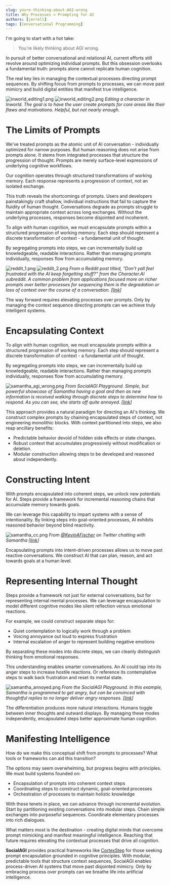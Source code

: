 ```yaml
---
slug: youre-thinking-about-AGI-wrong
title: Why Processes > Prompting for AI
authors: [jerrell]
tags: [Conversational Programming]
---
```


I'm going to start with a hot take:

> You're likely thinking about AGI wrong.

In pursuit of better conversational and relational AI, current efforts still revolve around optimizing individual prompts. But this obsession overlooks a fundamental truth: prompts alone cannot replicate human cognition. 

The real key lies in managing the contextual processes directing prompt sequences. By shifting focus from prompts to processes, we can move past mimicry and build digital entities that manifest true intelligence.

![inworld_editing1.png](images/inworld_editing1.png)
![inworld_editing2.png](images/inworld_editing2.png)
*Editing a character in Inworld. The goal is to have the user create prompts for core areas like their flaws and motivations. Helpful, but not nearly enough.*

# The Limits of Prompts

We’ve treated prompts as the atomic unit of AI conversation - individually optimized for narrow purposes. But human reasoning does not arise from prompts alone. It stems from integrated processes that structure the progression of thought. Prompts are merely surface-level expressions of underlying cognitive workflows.

Our cognition operates through structured transformations of working memory. Each response represents a progression of context, not an isolated exchange.

This truth reveals the shortcomings of prompts. Users and developers painstakingly craft shallow, individual instructions that fail to capture the fluidity of human thought. Conversations degrade as prompts struggle to maintain appropriate context across long exchanges. Without the underlying processes, responses become disjointed and incoherent.

To align with human cognition, we must encapsulate prompts within a structured progression of working memory. Each step should represent a discrete transformation of context - a fundamental unit of thought.

By segregating prompts into steps, we can incrementally build up knowledgeable, readable interactions. Rather than managing prompts individually, responses flow from accumulating memory.

![reddit_1.png](images/reddit_1.png)
![reddit_2.png](images/reddit_2.png)
*From a Reddit post titled, “Don’t yall feel frustrated with the AI keep forgetting stuff?” from the Character.AI subreddit. A common problem from applications focused more on richer prompts over better processes for sequencing them is the degradation or loss of context over the course of a conversation. [[link](https://www.reddit.com/r/CharacterAI/comments/135x1n6/dont_yall_feel_frustrated_with_the_ai_keep/)]*

The way forward requires elevating processes over prompts. Only by managing the context sequence directing prompts can we achieve truly intelligent systems.

# Encapsulating Context

To align with human cognition, we must encapsulate prompts within a structured progression of working memory. Each step should represent a discrete transformation of context - a fundamental unit of thought.

By segregating prompts into steps, we can incrementally build up knowledgeable, readable interactions. Rather than managing prompts individually, responses flow from accumulating memory.

![samantha_agi_wrong.png](images/samantha_agi_wrong.png)
*From SocialAGI Playground. Simple, but powerful showcase of Samantha having a goal and then as new information is received walking through discrete steps to determine how to respond. As you can see, she starts off quite annoyed. [[link](https://www.socialagi.dev/playground?load=samanthaLearns)]*

This approach provides a natural paradigm for directing an AI's thinking. We construct complex prompts by chaining encapsulated steps of context, not engineering monolithic blocks. With context partitioned into steps, we also reap ancillary benefits:
- Predictable behavior devoid of hidden side effects or state changes.
- Robust context that accumulates progressively without modification or deletion.
- Modular construction allowing steps to be developed and reasoned about independently.

# Constructing Intent

With prompts encapsulated into coherent steps, we unlock new potentials for AI. Steps provide a framework for incremental reasoning chains that accumulate memory towards goals.

We can leverage this capability to impart systems with a sense of intentionality. By linking steps into goal-oriented processes, AI exhibits reasoned behavior beyond blind reactivity.

![samantha_cc.png](images/samantha_cc.png)
*From [@KevinAFischer](https://twitter.com/KevinAFischer) on Twitter chatting with Samantha [[link](https://twitter.com/KevinAFischer/status/1685045372865880064)]*

Encapsulating prompts into intent-driven processes allows us to move past reactive conversations. We construct AI that can plan, reason, and act towards goals at a human level.

# Representing Internal Thought

Steps provide a framework not just for external conversations, but for representing internal mental processes. We can leverage encapsulation to model different cognitive modes like silent reflection versus emotional reactions.

For example, we could construct separate steps for:
- Quiet contemplation to logically work through a problem
- Voicing annoyance out loud to express frustration
- Internal escalation of anger to represent building negative emotions

By separating these modes into discrete steps, we can cleanly distinguish thinking from emotional responses.

This understanding enables smarter conversations. An AI could tap into its anger steps to increase hostile reactions. Or reference its contemplative steps to walk back frustration and reset its mental state.

![samantha_annoyed.png](images/samantha_annoyed.png)
*From the SocialAGI Playground. In this example, Samantha is programmed to get angry, but can be convinced with thoughtful replies to no longer deliver angry responses. [[link](https://www.socialagi.dev/playground?load=samanthaEscalates)]*

The differentiation produces more natural interactions. Humans toggle between inner thoughts and outward displays. By managing these modes independently, encapsulated steps better approximate human cognition.

# Manifesting Intelligence

How do we make this conceptual shift from prompts to processes? What tools or frameworks can aid this transition?

The options may seem overwhelming, but progress begins with principles. We must build systems founded on:
- Encapsulation of prompts into coherent context steps
- Coordinating steps to construct dynamic, goal-oriented processes
- Orchestration of processes to maintain holistic knowledge

With these tenets in place, we can advance through incremental evolution. Start by partitioning existing conversations into modular steps. Chain simple exchanges into purposeful sequences. Coordinate elementary processes into rich dialogues.

What matters most is the destination - creating digital minds that overcome prompt mimicking and manifest meaningful intelligence. Reaching that future requires elevating the contextual processes that drive all cognition.

**SocialAGI** provides practical frameworks like [CortexStep](/CortexStep/intro) for those seeking prompt encapsulation grounded in cognitive principles. With modular, predictable tools that structure context sequences, SocialAGI enables process-driven AI systems that move past disjointed mimicry. Only by embracing process over prompts can we breathe life into artificial intelligence.

